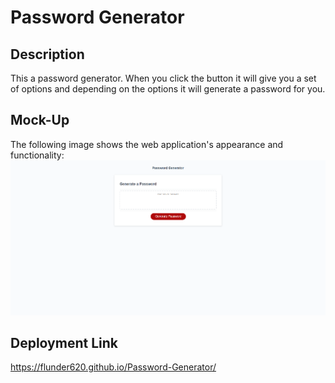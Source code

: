 # Password Generator

## Description

This a password generator. When you click the button it will give you a set of options and depending on the options it will generate a password for you.

## Mock-Up

The following image shows the web application's appearance and functionality: 
![This shows what home page will look like](./assets/passwordgenprev.png)

## Deployment Link

https://flunder620.github.io/Password-Generator/


